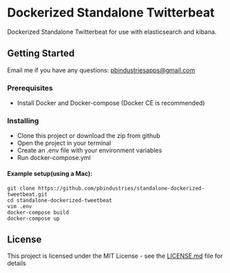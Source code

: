 # Dockerized Standalone Twitterbeat

Dockerized Standalone Twitterbeat for use with elasticsearch and kibana.

## Getting Started

Email me if you have any questions: pbindustriesapps@gmail.com

### Prerequisites

- Install Docker and Docker-compose (Docker CE is recommended)

### Installing

- Clone this project or download the zip from github
- Open the project in your terminal
- Create an .env file with your environment variables
- Run docker-compose.yml 

#### Example setup(using a Mac):
```
git clone https://github.com/pbindustries/standalone-dockerized-tweetbeat.git
cd standalone-dockerized-tweetbeat
vim .env
docker-compose build
docker-compose up
```

## License

This project is licensed under the MIT License - see the [LICENSE.md](LICENSE.md) file for details